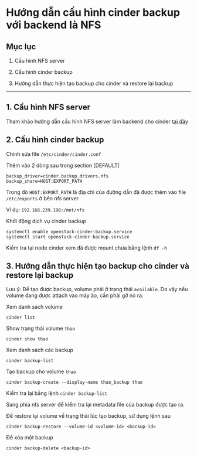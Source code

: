 # Hướng dẫn cấu hình cinder backup với backend là NFS

## Mục lục

1. Cấu hình NFS server

2. Cấu hình cinder backup

3. Hướng dẫn thực hiện tạo backup cho cinder và restore lại backup

--------------------

## 1. Cấu hình NFS server

Tham khảo hướng dẫn cấu hình NFS server làm backend cho cinder [tại đây](https://github.com/Ducnm37/All/blob/master/Openstack/Openstack%20theory/Cinder/Cinder%20multiple%20backends.md)

## 2. Cấu hình cinder backup

Chỉnh sửa file `/etc/cinder/cinder.conf`

Thêm vào 2 dòng sau trong section [DEFAULT]

```
backup_driver=cinder.backup.drivers.nfs
backup_share=HOST:EXPORT_PATH
```

Trong đó `HOST:EXPORT_PATH` là địa chỉ của đường dẫn đã được thêm vào file `/etc/exports` ở bên nfs server

Ví dụ: `192.168.239.198:/mnt/nfs`

Khởi động dịch vụ cinder backup

```
systemctl enable openstack-cinder-backup.service
systemctl start openstack-cinder-backup.service
```

Kiểm tra tại node cinder xem đã được mount chưa bằng lệnh `df -h`

## 3. Hướng dẫn thực hiện tạo backup cho cinder và restore lại backup

Lưu ý: Để tạo được backup, volume phải ở trạng thái `available`. Do vậy nếu volume đang được attach vào máy ảo, cần phải gỡ nó ra.

Xem danh sách volume

`cinder list`

Show trạng thái volume `thao`

`cinder show thao`

Xem danh sách các backup

`cinder backup-list`

Tạo backup cho volume `thao`

`cinder backup-create --display-name thao_backup thao`

Kiểm tra lại bằng lệnh `cinder backup-list`

Sang phía nfs server để kiểm tra lại metadata file của backup được tạo ra.

Để restore lại volume về trạng thái lúc tạo backup, sử dụng lệnh sau

`cinder backup-restore --volume-id <volume-id> <backup-id>`

Để xóa một backup

`cinder backup-delete <backup-id>`
